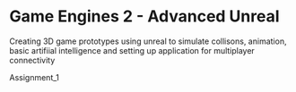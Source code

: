 <h1>Game Engines 2 - Advanced Unreal</h1>

Creating 3D game prototypes using unreal to simulate collisons, animation,
basic artifiial intelligence and setting up application for multiplayer connectivity

Assignment_1

